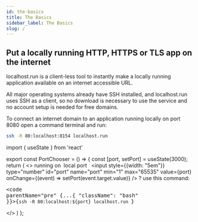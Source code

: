 ```yaml
---
id: the-basics
title: The Basics
sidebar_label: The Basics
slug: /
---
```


## Put a locally running HTTP, HTTPS or TLS app on the internet

localhost.run is a client-less tool to instantly make a locally running application available on an internet accessible URL.

All major operating systems already have SSH installed, and localhost.run uses SSH as a client, so no download is necessary to use the service and no account setup is needed for free domains.

To connect an internet domain to an application running locally on port 8080 open a command terminal and run:

```bash
ssh -R 80:localhost:8154 localhost.run
```

import { useState } from 'react'

export const PortChooser = () => {
  const [port, setPort] = useState(3000);
  return (
    <>
      running on&nbsp;
      <label for="port">local port</label>
      &nbsp;
      <input style={{width: "5em"}} type="number" id="port" name="port" min="1" max="65535" value={port} onChange={(event) => setPort(event.target.value)} />
      ?
      use this command:
      <pre><code parentName="pre" {...{
              "className": "bash"
            }}>{`ssh -R 80:localhost:${port} localhost.run
`}</code></pre>
    </>
  )
};

<PortChooser />
